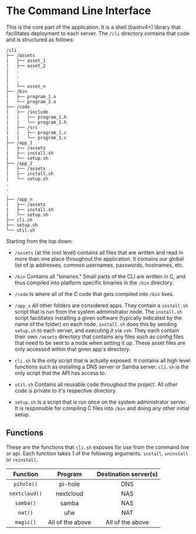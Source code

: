 # The Command Line Interface
This is the core part of the application. It is a shell (bashv4+) library that
facilitates deployment to each server. The `/cli` directory contains that code
and is structured as follows:

```
/cli
├── /assets
|   ├── asset_1
|   ├── asset_2
|   .
|   .
|   .
|   └── asset_n
├── /bin
|   ├── program_1.o
|   └── program_2.o
├── /code
|   ├── /include
|   |   ├── program_1.h
|   |   └── program_1.h
|   ├── /src
|   |   ├── program_1.c
|   |   └── program_1.c
├── /app_1
|   ├── /assets
|   ├── install.sh
|   └── setup.sh
├── /app_2
|   ├── /assets
|   ├── install.sh
|   └── setup.sh
.
.
.
├── /app_n
|   ├── /assets
|   ├── install.sh
|   └── setup.sh
├── cli.sh
├── setup.sh
└── util.sh
```

Starting from the top down:

* `/assets` (at the root level) contains all files that are written and read in
more than one place throughout the application. It contains our global list
of ip addresses, common usernames, passwords, hostnames, etc.

* `/bin` Contains all "binaries." Small parts of the CLI are written in C, and thus
compiled into platform specific binaries in the `/bin` directory.

* `/code` Is where all of the C code that gets compiled into `/bin` lives.

* `/app_x` All other folders are considered apps. They contain a `install.sh` script
that is run from the system administrator node. The `install.sh` script facilitates
installing a given software (typically indicated by the name of the folder) on each node.
`install.sh` does this by sending `setup.sh` to each server, and executing it via `ssh`. They each
contain their own `/assets` directory that contains any files such as config files that
need to be sent to a node when setting it up. These asset files are only accessed within
that given app's directory.

* `cli.sh` Is the only script that is actually exposed. It contains all high level
functions such as installing a DNS server or Samba server. `cli.sh` is the only script
that the API has access to.

* `util.sh` Contains all reusable code throughout the project. All other code is
private to it's respective directory.

* `setup.sh` Is a script that is run once on the system administrator server. It is
responsible for compiling C files into `/bin` and doing any other initial setup.

## Functions
These are the functions that `cli.sh` exposes for use from the command line or api.
Each function takes 1 of the following arguments. `install`, `uninstall` or `reinstall`.

| Function      | Program            | Destination server(s) |
| :-------:     | :----------------: | :--------------------:|
| `pihole()`    | pi-hole            | DNS                   |
| `nextcloud()` | nextcloud          | NAS                   |
| `samba()`     | samba              | NAS                   |
| `nat()`       | ufw                | NAT                   |
| `magic()`     | All of the above   | All of the above      |
